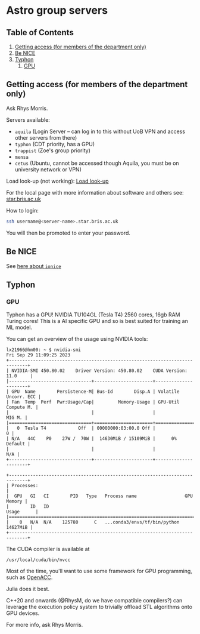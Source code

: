 # Astro group servers

<!--BEGIN TOC-->
## Table of Contents
1. [Getting access (for members of the department only)](#getting-access-for-members-of-the-department-only)
2. [Be NICE](#be-nice)
3. [Typhon](#typhon)
    1. [GPU](#gpu)

<!--END TOC-->

## Getting access (for members of the department only) <a id="toc-tag-mdtoc" name="getting-access-for-members-of-the-department-only"></a>

Ask Rhys Morris.

Servers available:

- `aquila` (Login Server – can log in to this without UoB VPN and access other servers from there)
- `typhon` (CDT priority, has a GPU)
- `trappist` (Zoe's group priority)
- `mensa`
- `cetus` (Ubuntu, cannot be accessed though Aquila, you must be on university network or VPN)

Load look-up (not working): [Load look-up](https://www.star.bris.ac.uk/local/notes/servers.html)

For the local page with more information about software and others see: [star.bris.ac.uk](https://www.star.bris.ac.uk/local/)

How to login:

```bash
ssh username@<server-name>.star.bris.ac.uk
```

You will then be promoted to enter your password.

## Be NICE <a id="toc-tag-mdtoc" name="be-nice"></a>

See [here about `ionice`](https://data-flair.training/blogs/ionice-command-in-linux/)

## Typhon <a id="toc-tag-mdtoc" name="typhon"></a>

### GPU <a id="toc-tag-mdtoc" name="gpu"></a>

Typhon has a GPU! NVIDIA TU104GL (Tesla T4) 2560 cores, 16gb RAM Turing cores! This is a AI specific GPU and so is best suited for training an ML model.

You can get an overview of the usage using NVIDIA tools:

```
lx21966@hm00: ~ $ nvidia-smi
Fri Sep 29 11:09:25 2023
+-----------------------------------------------------------------------------+
| NVIDIA-SMI 450.80.02    Driver Version: 450.80.02    CUDA Version: 11.0     |
|-------------------------------+----------------------+----------------------+
| GPU  Name        Persistence-M| Bus-Id        Disp.A | Volatile Uncorr. ECC |
| Fan  Temp  Perf  Pwr:Usage/Cap|         Memory-Usage | GPU-Util  Compute M. |
|                               |                      |               MIG M. |
|===============================+======================+======================|
|   0  Tesla T4            Off  | 00000000:03:00.0 Off |                    0 |
| N/A   44C    P0    27W /  70W |  14630MiB / 15109MiB |      0%      Default |
|                               |                      |                  N/A |
+-------------------------------+----------------------+----------------------+

+-----------------------------------------------------------------------------+
| Processes:                                                                  |
|  GPU   GI   CI        PID   Type   Process name                  GPU Memory |
|        ID   ID                                                   Usage      |
|=============================================================================|
|    0   N/A  N/A    125780      C   ...conda3/envs/tf/bin/python    14627MiB |
+-----------------------------------------------------------------------------+
```

The CUDA compiler is available at

```
/usr/local/cuda/bin/nvcc
```

Most of the time, you'll want to use some framework for GPU programming, such as [OpenACC](https://www.openacc.org/).

Julia does it best.

C++20 and onwards (@RhysM, do we have compatible compilers?) can leverage the execution policy system to trivially offload STL algorithms onto GPU devices.

For more info, ask Rhys Morris.

